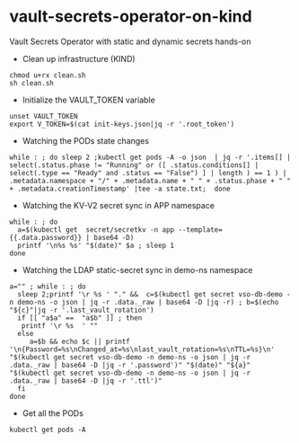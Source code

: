 # vault-secrets-operator-on-kind
Vault Secrets Operator with static and dynamic secrets hands-on 

- Clean up infrastructure (KIND)
````
chmod u+rx clean.sh
sh clean.sh
````

- Initialize the VAULT_TOKEN variable
````
unset VAULT_TOKEN
export V_TOKEN=$(cat init-keys.json|jq -r '.root_token')
````

- Watching the PODs state changes
````
while : ; do sleep 2 ;kubectl get pods -A -o json  | jq -r '.items[] | select(.status.phase != "Running" or ([ .status.conditions[] | select(.type == "Ready" and .status == "False") ] | length ) == 1 ) | .metadata.namespace + "/" + .metadata.name + " " + .status.phase + " " + .metadata.creationTimestamp' |tee -a state.txt;  done
````

- Watching the KV-V2 secret sync in APP namespace
````
while : ; do
  a=$(kubectl get  secret/secretkv -n app --template={{.data.password}} | base64 -D) 
  printf '\n%s %s' "$(date)" $a ; sleep 1 
done
````

- Watching the LDAP static-secret sync in demo-ns namespace
````
a="" ; while : ; do
  sleep 2;printf '\r %s ' "." &&  c=$(kubectl get secret vso-db-demo -n demo-ns -o json | jq -r .data._raw | base64 -D |jq -r) ; b=$(echo "${c}"|jq -r '.last_vault_rotation')
  if [[ "a$a" ==  "a$b" ]] ; then
   printf '\r %s  ' ""
  else
     a=$b && echo $c || printf '\n{Password=%s\nChanged_at=%s\nlast_vault_rotation=%s\nTTL=%s}\n' "$(kubectl get secret vso-db-demo -n demo-ns -o json | jq -r .data._raw | base64 -D |jq -r '.password')" "$(date)" "${a}" "$(kubectl get secret vso-db-demo -n demo-ns -o json | jq -r .data._raw | base64 -D |jq -r '.ttl')"
  fi
done
````

- Get all the PODs
````
kubectl get pods -A
````
